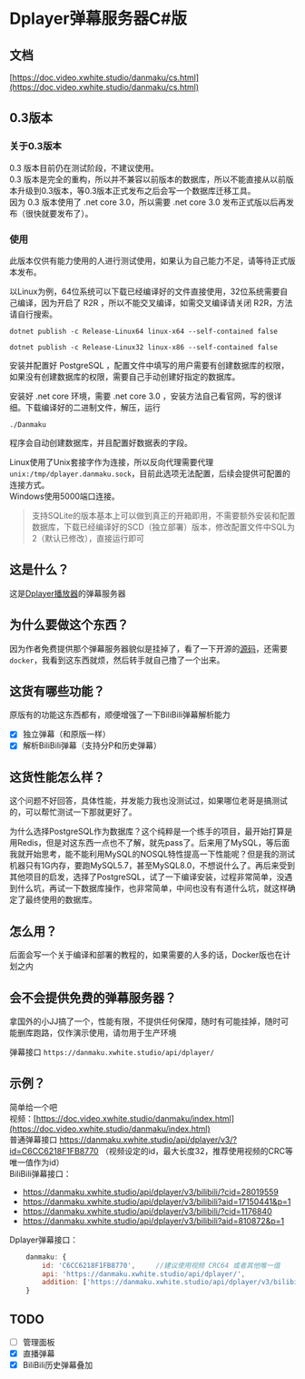 # Dplayer弹幕服务器C#版

## 文档

[https://doc.video.xwhite.studio/danmaku/cs.html](https://doc.video.xwhite.studio/danmaku/cs.html)


## 0.3版本

### 关于0.3版本

0.3 版本目前仍在测试阶段，不建议使用。  
0.3 版本是完全的重构，所以并不兼容以前版本的数据库，所以不能直接从以前版本升级到0.3版本，等0.3版本正式发布之后会写一个数据库迁移工具。  
因为 0.3 版本使用了 .net core 3.0，所以需要 .net core 3.0 发布正式版以后再发布（很快就要发布了）。

### 使用

此版本仅供有能力使用的人进行测试使用，如果认为自己能力不足，请等待正式版本发布。

以Linux为例，64位系统可以下载已经编译好的文件直接使用，32位系统需要自己编译，因为开启了 R2R ，所以不能交叉编译，如需交叉编译请关闭 R2R，方法请自行搜索。

```
dotnet publish -c Release-Linux64 linux-x64 --self-contained false

dotnet publish -c Release-Linux32 linux-x86 --self-contained false
```

安装并配置好 PostgreSQL ，配置文件中填写的用户需要有创建数据库的权限，如果没有创建数据库的权限，需要自己手动创建好指定的数据库。

安装好 .net core 环境，需要 .net core 3.0 ，安装方法自己看官网，写的很详细。下载编译好的二进制文件，解压，运行  

```
./Danmaku
```

程序会自动创建数据库，并且配置好数据表的字段。

Linux使用了Unix套接字作为连接，所以反向代理需要代理 `unix:/tmp/dplayer.danmaku.sock`，目前此选项无法配置，后续会提供可配置的连接方式。  
Windows使用5000端口连接。

> 支持SQLite的版本基本上可以做到真正的开箱即用，不需要额外安装和配置数据库，下载已经编译好的SCD（独立部署）版本，修改配置文件中SQL为2（默认已修改），直接运行即可



## 这是什么？

这是[Dplayer播放器](https://github.com/MoePlayer/DPlayer)的弹幕服务器

## 为什么要做这个东西？

因为作者免费提供那个弹幕服务器貌似是挂掉了，看了一下开源的[源码](https://github.com/MoePlayer/DPlayer-node)，还需要`docker`，我看到这东西就烦，然后转手就自己撸了一个出来。

## 这货有哪些功能？

原版有的功能这东西都有，顺便增强了一下BiliBili弹幕解析能力

- [x] 独立弹幕（和原版一样）
- [x] 解析BiliBili弹幕（支持分P和历史弹幕）

## 这货性能怎么样？

这个问题不好回答，具体性能，并发能力我也没测试过，如果哪位老哥是搞测试的，可以帮忙测试一下那就更好了。

为什么选择PostgreSQL作为数据库？这个纯粹是一个练手的项目，最开始打算是用Redis，但是对这东西一点也不了解，就先pass了。后来用了MySQL，等后面我就开始思考，能不能利用MySQL的NOSQL特性提高一下性能呢？但是我的测试机器只有1G内存，要跑MySQL5.7，甚至MySQL8.0，不想说什么了。再后来受到其他项目的启发，选择了PostgreSQL，试了一下编译安装，过程非常简单，没遇到什么坑，再试一下数据库操作，也非常简单，中间也没有有道什么坑，就这样确定了最终使用的数据库。

## 怎么用？

后面会写一个关于编译和部署的教程的，如果需要的人多的话，Docker版也在计划之内

## 会不会提供免费的弹幕服务器？

拿国外的小JJ搞了一个，性能有限，不提供任何保障，随时有可能挂掉，随时可能删库跑路，仅作演示使用，请勿用于生产环境

弹幕接口 `https://danmaku.xwhite.studio/api/dplayer/`

## 示例？

简单给一个吧   
视频：[https://doc.video.xwhite.studio/danmaku/index.html](https://doc.video.xwhite.studio/danmaku/index.html)   
普通弹幕接口 https://danmaku.xwhite.studio/api/dplayer/v3/?id=C6CC6218F1FB8770 （视频设定的id，最大长度32，推荐使用视频的CRC等唯一值作为id）  
BiliBili弹幕接口：  
- https://danmaku.xwhite.studio/api/dplayer/v3/bilibili/?cid=28019559
- https://danmaku.xwhite.studio/api/dplayer/v3/bilibili?aid=17150441&p=1
- https://danmaku.xwhite.studio/api/dplayer/v3/bilibili/?cid=1176840
- https://danmaku.xwhite.studio/api/dplayer/v3/bilibili?aid=810872&p=1

Dplayer弹幕接口：

```js
    danmaku: {
        id: 'C6CC6218F1FB8770',     //建议使用视频 CRC64 或者其他唯一值
        api: 'https://danmaku.xwhite.studio/api/dplayer/',
        addition: ['https://danmaku.xwhite.studio/api/dplayer/v3/bilibili?cid=cid']    //可使用 cid 或者aid + p作为参数，p 默认为1
    }
```


## TODO

- [ ] 管理面板
- [x] 直播弹幕
- [x] BiliBili历史弹幕叠加
